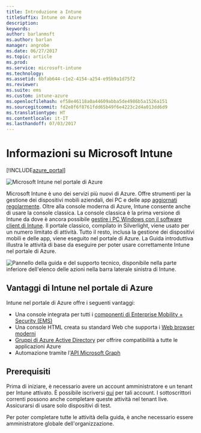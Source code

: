 ```yaml
---
title: Introduzione a Intune
titleSuffix: Intune on Azure
description: 
keywords: 
author: barlanmsft
ms.author: barlan
manager: angrobe
ms.date: 06/27/2017
ms.topic: article
ms.prod: 
ms.service: microsoft-intune
ms.technology: 
ms.assetid: 6bfab644-c1e2-4154-a254-e95b9a1d75f2
ms.reviewer: 
ms.suite: ems
ms.custom: intune-azure
ms.openlocfilehash: ef58e46118a0a44609abba5de4986b5a1526a151
ms.sourcegitcommit: fd2e8f6f8761fdd65b49f6e4223c2d4a013dd6d9
ms.translationtype: HT
ms.contentlocale: it-IT
ms.lasthandoff: 07/03/2017
---
```

# <a name="what-is-microsoft-intune"></a>Informazioni su Microsoft Intune

[!INCLUDE[azure_portal](./includes/azure_portal.md)]

![Microsoft Intune nel portale di Azure](./media/generic-intune-azure.png)

Microsoft Intune è uno dei servizi più nuovi di Azure. Offre strumenti per la gestione dei dispositivi mobili aziendali, dei PC e delle app [aggiornati regolarmente](whats-new.md). Oltre alla console moderna di Azure, Intune consente anche di usare la console classica. La console classica è la prima versione di Intune da dove è ancora possibile [gestire i PC Windows con il software client di Intune](/intune-classic/deploy-use/pc-management-comparison.md). Il portale classico, compilato in Silverlight, viene usato per un numero limitato di attività. Tutto il resto, inclusa la gestione dei dispositivi mobili e delle app, viene eseguito nel portale di Azure. La Guida introduttiva illustra le attività di base da eseguire per poter usare correttamente Intune nel portale di Azure.

![Pannello della guida e del supporto tecnico, disponibile nella parte inferiore dell'elenco delle azioni nella barra laterale sinistra di Intune.](./media/intune-azure-help-support-closeup.png)

## <a name="what-does-intune-in-the-azure-portal-provide"></a>Vantaggi di Intune nel portale di Azure

Intune nel portale di Azure offre i seguenti vantaggi:

* Una console integrata per tutti i [componenti di Enterprise Mobility + Security (EMS)](https://docs.microsoft.com/enterprise-mobility-security)
* Una console HTML creata su standard Web che supporta i [Web browser moderni](supported-devices-browsers.md)
* [Gruppi di Azure Active Directory](groups-get-started.md) per offrire compatibilità a tutte le applicazioni Azure
* Automazione tramite l'[API Microsoft Graph](intune-graph-apis.md)

## <a name="prerequisites"></a>Prerequisiti

Prima di iniziare, è necessario avere un account amministratore e un tenant per Intune attivato. È possibile iscriversi [qui](https://portal.office.com/Signup/Signup.aspx?OfferId=40BE278A-DFD1-470a-9EF7-9F2596EA7FF9&dl=INTUNE_A&ali=1#0%20) per tali account. I sottoscrittori correnti possono anche completare queste attività nel tenant live. Assicurarsi di usare solo dispositivi di test.

Per poter completare tutte le attività della guida, è anche necessario essere amministratore globale dell'organizzazione.
